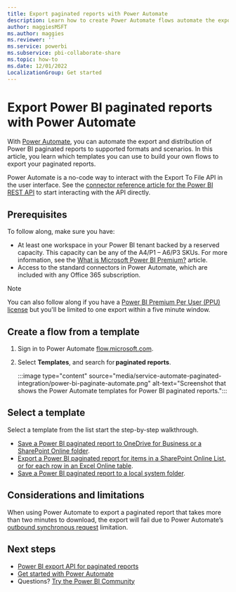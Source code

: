 ```yaml
---
title: Export paginated reports with Power Automate
description: Learn how to create Power Automate flows automate the export and distribution of Power BI paginated reports.
author: maggiesMSFT
ms.author: maggies
ms.reviewer: ''
ms.service: powerbi
ms.subservice: pbi-collaborate-share
ms.topic: how-to
ms.date: 12/01/2022
LocalizationGroup: Get started
---
```

# Export Power BI paginated reports with Power Automate

With [Power Automate](/power-automate/getting-started), you can automate the export and distribution of Power BI paginated reports to supported formats and scenarios. In this article, you learn which templates you can use to build your own flows to export your paginated reports.  

Power Automate is a no-code way to interact with the Export To File API in the user interface. See the [connector reference article for the Power BI REST API](/connectors/powerbi/#export-to-file-for-paginated-reports) to start interacting with the API directly.

## Prerequisites  

To follow along, make sure you have:

- At least one workspace in your Power BI tenant backed by a reserved capacity. This capacity can be any of the A4/P1 – A6/P3 SKUs. For more information, see the [What is Microsoft Power BI Premium?](../enterprise/service-premium-what-is.md) article.
- Access to the standard connectors in Power Automate, which are included with any Office 365 subscription.

>[!NOTE]
>You can also follow along if you have a [Power BI Premium Per User (PPU) license](../enterprise/service-premium-per-user-faq.yml) but you'll be limited to one export within a five minute window. 

## Create a flow from a template 

1. Sign in to Power Automate [flow.microsoft.com](https://flow.microsoft.com/). 
1. Select **Templates**, and search for **paginated reports**. 

    :::image type="content" source="media/service-automate-paginated-integration/power-bi-paginate-automate.png" alt-text="Screenshot that shows the Power Automate templates for Power BI paginated reports.":::

## Select a template 

Select a template from the list start the step-by-step walkthrough.  

- [Save a Power BI paginated report to OneDrive for Business or a SharePoint Online folder](service-automate-paginated-onedrive-sharepoint.md).  
- [Export a Power BI paginated report for items in a SharePoint Online List, or for each row in an Excel Online table](service-automate-paginated-excel-sharepoint-list.md).
- [Save a Power BI paginated report to a local system folder](service-automate-paginated-local-file.md).

## Considerations and limitations

When using Power Automate to export a paginated report that takes more than two minutes to download, the export will fail due to Power Automate’s [outbound synchronous request](/power-automate/limits-and-config#timeout) limitation.

## Next steps

- [Power BI export API for paginated reports](../developer/embedded/export-paginated-report.md)
- [Get started with Power Automate](/power-automate/getting-started/)
- Questions? [Try the Power BI Community](https://community.powerbi.com/)
